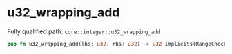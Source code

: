 # u32_wrapping_add

Fully qualified path: `core::integer::u32_wrapping_add`

```rust
pub fn u32_wrapping_add(lhs: u32, rhs: u32) -> u32 implicits(RangeCheck) nopanic
```

